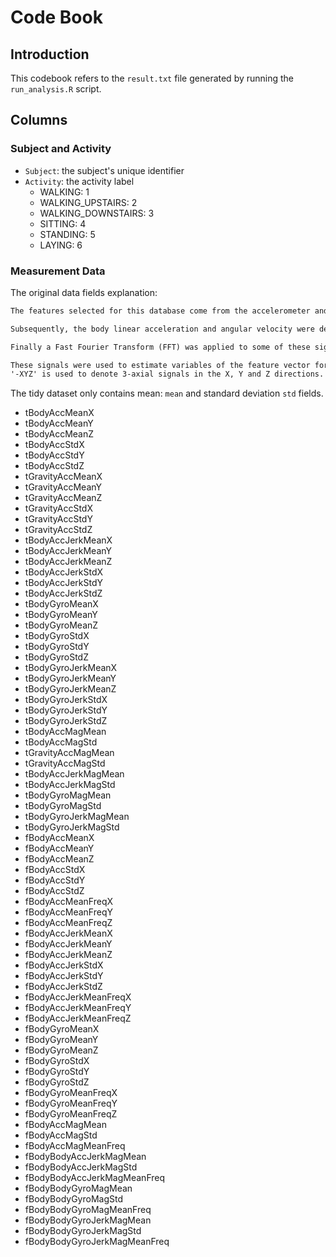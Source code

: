 # Code Book

## Introduction
This codebook refers to the `result.txt` file generated by running the `run_analysis.R` script.

## Columns

### Subject and Activity
- `Subject`: the subject's unique identifier
- `Activity`: the activity label
  - WALKING: 1
  - WALKING_UPSTAIRS: 2
  - WALKING_DOWNSTAIRS: 3
  - SITTING: 4
  - STANDING: 5
  - LAYING: 6

### Measurement Data

The original data fields explanation:

```txt
The features selected for this database come from the accelerometer and gyroscope 3-axial raw signals tAcc-XYZ and tGyro-XYZ. These time domain signals (prefix 't' to denote time) were captured at a constant rate of 50 Hz. Then they were filtered using a median filter and a 3rd order low pass Butterworth filter with a corner frequency of 20 Hz to remove noise. Similarly, the acceleration signal was then separated into body and gravity acceleration signals (tBodyAcc-XYZ and tGravityAcc-XYZ) using another low pass Butterworth filter with a corner frequency of 0.3 Hz.

Subsequently, the body linear acceleration and angular velocity were derived in time to obtain Jerk signals (tBodyAccJerk-XYZ and tBodyGyroJerk-XYZ). Also the magnitude of these three-dimensional signals were calculated using the Euclidean norm (tBodyAccMag, tGravityAccMag, tBodyAccJerkMag, tBodyGyroMag, tBodyGyroJerkMag).

Finally a Fast Fourier Transform (FFT) was applied to some of these signals producing fBodyAcc-XYZ, fBodyAccJerk-XYZ, fBodyGyro-XYZ, fBodyAccJerkMag, fBodyGyroMag, fBodyGyroJerkMag. (Note the 'f' to indicate frequency domain signals).

These signals were used to estimate variables of the feature vector for each pattern:  
'-XYZ' is used to denote 3-axial signals in the X, Y and Z directions.
```

The tidy dataset only contains mean: `mean` and standard deviation `std` fields.

- tBodyAccMeanX
- tBodyAccMeanY
- tBodyAccMeanZ
- tBodyAccStdX
- tBodyAccStdY
- tBodyAccStdZ
- tGravityAccMeanX
- tGravityAccMeanY
- tGravityAccMeanZ
- tGravityAccStdX
- tGravityAccStdY
- tGravityAccStdZ
- tBodyAccJerkMeanX
- tBodyAccJerkMeanY
- tBodyAccJerkMeanZ
- tBodyAccJerkStdX
- tBodyAccJerkStdY
- tBodyAccJerkStdZ
- tBodyGyroMeanX
- tBodyGyroMeanY
- tBodyGyroMeanZ
- tBodyGyroStdX
- tBodyGyroStdY
- tBodyGyroStdZ
- tBodyGyroJerkMeanX
- tBodyGyroJerkMeanY
- tBodyGyroJerkMeanZ
- tBodyGyroJerkStdX
- tBodyGyroJerkStdY
- tBodyGyroJerkStdZ
- tBodyAccMagMean
- tBodyAccMagStd
- tGravityAccMagMean
- tGravityAccMagStd
- tBodyAccJerkMagMean
- tBodyAccJerkMagStd
- tBodyGyroMagMean
- tBodyGyroMagStd
- tBodyGyroJerkMagMean
- tBodyGyroJerkMagStd
- fBodyAccMeanX
- fBodyAccMeanY
- fBodyAccMeanZ
- fBodyAccStdX
- fBodyAccStdY
- fBodyAccStdZ
- fBodyAccMeanFreqX
- fBodyAccMeanFreqY
- fBodyAccMeanFreqZ
- fBodyAccJerkMeanX
- fBodyAccJerkMeanY
- fBodyAccJerkMeanZ
- fBodyAccJerkStdX
- fBodyAccJerkStdY
- fBodyAccJerkStdZ
- fBodyAccJerkMeanFreqX
- fBodyAccJerkMeanFreqY
- fBodyAccJerkMeanFreqZ
- fBodyGyroMeanX
- fBodyGyroMeanY
- fBodyGyroMeanZ
- fBodyGyroStdX
- fBodyGyroStdY
- fBodyGyroStdZ
- fBodyGyroMeanFreqX
- fBodyGyroMeanFreqY
- fBodyGyroMeanFreqZ
- fBodyAccMagMean
- fBodyAccMagStd
- fBodyAccMagMeanFreq
- fBodyBodyAccJerkMagMean
- fBodyBodyAccJerkMagStd
- fBodyBodyAccJerkMagMeanFreq
- fBodyBodyGyroMagMean
- fBodyBodyGyroMagStd
- fBodyBodyGyroMagMeanFreq
- fBodyBodyGyroJerkMagMean
- fBodyBodyGyroJerkMagStd
- fBodyBodyGyroJerkMagMeanFreq
